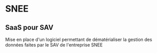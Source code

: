 # SNEE

## SaaS pour SAV

Mise en place d'un logiciel permettant de dématérialiser la gestion des données faites par le SAV de l'entreprise SNEE
